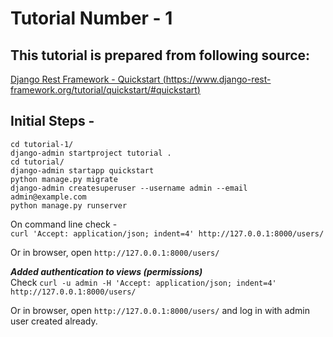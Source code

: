 # Tutorial Number - 1  

## This tutorial is prepared from following source:

[Django Rest Framework - Quickstart (https://www.django-rest-framework.org/tutorial/quickstart/#quickstart)](https://www.django-rest-framework.org/tutorial/quickstart/#quickstart)

## Initial Steps - 

`cd tutorial-1/`   
 `django-admin startproject tutorial .`   
 `cd tutorial/`  
 `django-admin startapp quickstart`  
 `python manage.py migrate`  
 `django-admin createsuperuser --username admin --email admin@example.com`  
 `python manage.py runserver`  


On command line check -   
`curl 'Accept: application/json; indent=4' http://127.0.0.1:8000/users/`  

Or in browser, open `http://127.0.0.1:8000/users/`

***Added authentication to views (permissions)***  
Check `curl -u admin -H 'Accept: application/json; indent=4' http://127.0.0.1:8000/users/`  

Or in browser, open `http://127.0.0.1:8000/users/` and log in with admin user created already.